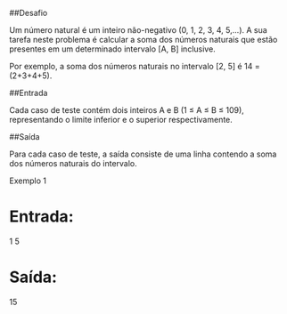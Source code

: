 ##Desafio

Um número natural é um inteiro não-negativo (0, 1, 2, 3, 4, 5,...). A sua tarefa neste problema é calcular a soma dos números naturais que estão presentes em um determinado intervalo [A, B] inclusive.

Por exemplo, a soma dos números naturais no intervalo [2, 5] é 14 = (2+3+4+5).

##Entrada

Cada caso de teste contém dois inteiros A e B (1 ≤ A ≤ B ≤ 109), representando o limite inferior e o superior respectivamente.

##Saída

Para cada caso de teste, a saída consiste de uma linha contendo a soma dos números naturais do intervalo.

Exemplo 1

# Entrada:
1
5	

# Saída:
15
